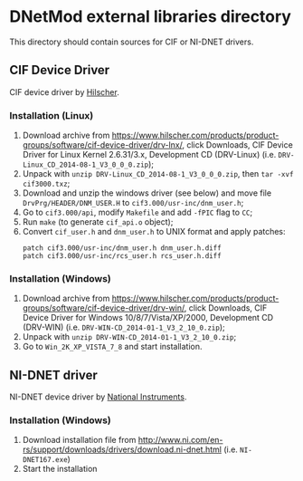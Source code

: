 # DNetMod external libraries directory

This directory should contain sources for CIF or NI-DNET drivers.

## CIF Device Driver

CIF device driver by [Hilscher](https://www.hilscher.com/).

### Installation (Linux)

1. Download archive from https://www.hilscher.com/products/product-groups/software/cif-device-driver/drv-lnx/,
   click Downloads, CIF Device Driver for Linux Kernel 2.6.31/3.x,
   Development CD (DRV-Linux) (i.e. `DRV-Linux_CD_2014-08-1_V3_0_0_0.zip`);
2. Unpack with `unzip DRV-Linux_CD_2014-08-1_V3_0_0_0.zip`, then `tar -xvf cif3000.txz`;
3. Download and unzip the windows driver (see below) and move file
   `DrvPrg/HEADER/DNM_USER.H` to `cif3.000/usr-inc/dnm_user.h`;
4. Go to `cif3.000/api`, modify `Makefile` and add `-fPIC` flag to `CC`;
5. Run `make` (to generate `cif_api.o` object);
6. Convert `cif_user.h` and `dnm_user.h` to UNIX format and apply patches:
   ```
   patch cif3.000/usr-inc/dnm_user.h dnm_user.h.diff
   patch cif3.000/usr-inc/rcs_user.h rcs_user.h.diff
   ```

### Installation (Windows)

1. Download archive from https://www.hilscher.com/products/product-groups/software/cif-device-driver/drv-win/,
   click Downloads, CIF Device Driver for Windows 10/8/7/Vista/XP/2000,
   Development CD (DRV-WIN) (i.e. `DRV-WIN-CD_2014-01-1_V3_2_10_0.zip`);
2. Unpack with `unzip DRV-WIN-CD_2014-01-1_V3_2_10_0.zip`;
3. Go to `Win_2K_XP_VISTA_7_8` and start installation.

## NI-DNET driver

NI-DNET device driver by [National Instruments](https://www.ni.com/).

### Installation (Windows)

1. Download installation file from http://www.ni.com/en-rs/support/downloads/drivers/download.ni-dnet.html
   (i.e. `NI-DNET167.exe`)
2. Start the installation

